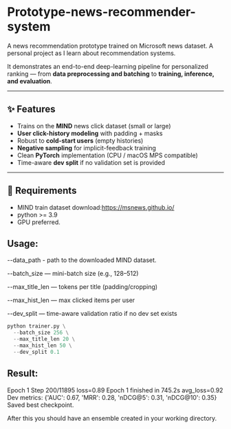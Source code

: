 # Prototype-news-recommender-system
A news recommendation prototype trained on Microsoft news dataset. A personal project as I learn about recommendation systems. 

It demonstrates an end-to-end deep-learning pipeline for personalized ranking — from **data preprocessing and batching** to **training, inference, and evaluation**.

---

## ✨ Features
- Trains on the **MIND** news click dataset (small or large)
- **User click-history modeling** with padding + masks
- Robust to **cold-start users** (empty histories)
- **Negative sampling** for implicit-feedback training
- Clean **PyTorch** implementation (CPU / macOS MPS compatible)
- Time-aware **dev split** if no validation set is provided

---

## 📁 Requirements
- MIND train dataset download:https://msnews.github.io/
- python >= 3.9
- GPU preferred.

## Usage:
--data_path - path to the downloaded MIND dataset.

--batch_size — mini-batch size (e.g., 128–512)

--max_title_len — tokens per title (padding/cropping)

--max_hist_len — max clicked items per user

--dev_split — time-aware validation ratio if no dev set exists

```python
python trainer.py \
  --batch_size 256 \
  --max_title_len 20 \
  --max_hist_len 50 \
  --dev_split 0.1

```
## Result:
Epoch 1 Step 200/11895  loss=0.89
Epoch 1 finished in 745.2s  avg_loss=0.92
Dev metrics: {'AUC': 0.67, 'MRR': 0.28, 'nDCG@5': 0.31, 'nDCG@10': 0.35}
Saved best checkpoint.

After this you should have an ensemble created in your working directory. 



